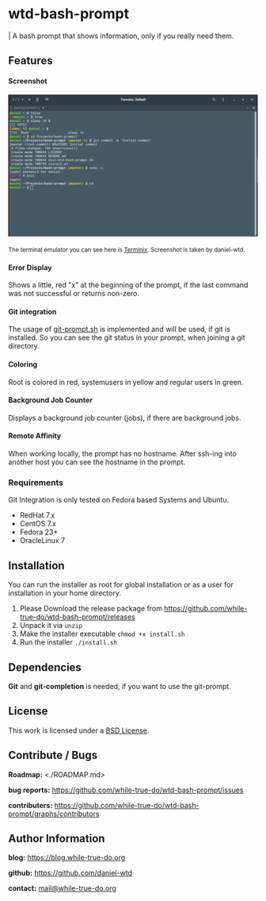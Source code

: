 # wtd-bash-prompt
| A bash prompt that shows information, only if you really need them.

## Features

#### Screenshot

![Screenshot](img/picture1.png)

<small>The terminal emulator you can see here is [Terminix](https://github.com/gnunn1/terminix). Screenshot is taken by daniel-wtd.</small>

#### Error Display

Shows a little, red "x" at the beginning of the prompt, if the last command was not successful or returns non-zero.

#### Git integration

The usage of [git-prompt.sh](https://github.com/git/git/blob/master/contrib/completion/git-prompt.sh) is implemented and will be used, if git is installed. So you can see the git status in your prompt, when joining a git directory.

#### Coloring

Root is colored in red, systemusers in yellow and regular users in green.

#### Background Job Counter

Displays a background job counter (jobs), if there are background jobs.

#### Remote Affinity

When working locally, the prompt has no hostname. After ssh-ing into another host you can see the hostname in the prompt.

### Requirements

Git Integration is only tested on Fedora based Systems and Ubuntu.

*   RedHat 7.x
*   CentOS 7.x
*   Fedora 23+
*   OracleLinux 7

## Installation
You can run the installer as root for global installation or as a user for installation in your home directory.

1.  Please Download the release package from <https://github.com/while-true-do/wtd-bash-prompt/releases>
2.  Unpack it via `unzip`
3.  Make the installer executable `chmod +x install.sh`
4.  Run the installer `./install.sh`

## Dependencies

**Git** and **git-completion** is needed, if you want to use the git-prompt.

## License

This work is licensed under a [BSD License](https://opensource.org/licenses/BSD-3-Clause).

## Contribute / Bugs

**Roadmap:** <./ROADMAP.md>

**bug reports:** <https://github.com/while-true-do/wtd-bash-prompt/issues>

**contributers:** <https://github.com/while-true-do/wtd-bash-prompt/graphs/contributors>

## Author Information

**blog:** <https://blog.while-true-do.org>

**github:** <https://github.com/daniel-wtd>

**contact:** [mail@while-true-do.org](mailto:mail@while-true-do.org)
